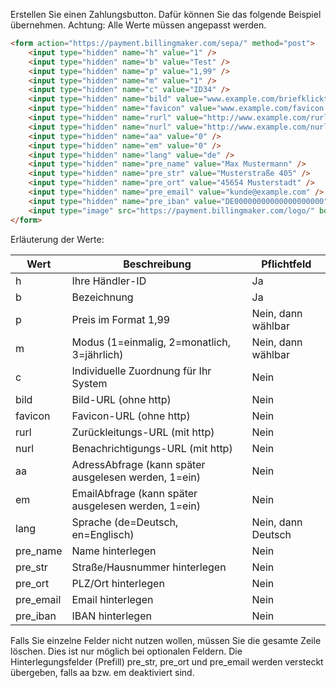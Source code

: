 Erstellen Sie einen Zahlungsbutton. Dafür können Sie das folgende Beispiel übernehmen. Achtung: Alle Werte müssen angepasst werden.
```html
<form action="https://payment.billingmaker.com/sepa/" method="post">
	<input type="hidden" name="h" value="1" />
	<input type="hidden" name="b" value="Test" />
	<input type="hidden" name="p" value="1,99" />
	<input type="hidden" name="m" value="1" />
	<input type="hidden" name="c" value="ID34" />
	<input type="hidden" name="bild" value="www.example.com/briefklicktop.png" />
	<input type="hidden" name="favicon" value="www.example.com/favicon.ico" />
	<input type="hidden" name="rurl" value="http://www.example.com/rurl" />
	<input type="hidden" name="nurl" value="http://www.example.com/nurl" />
	<input type="hidden" name="aa" value="0" />
	<input type="hidden" name="em" value="0" />
	<input type="hidden" name="lang" value="de" />
	<input type="hidden" name="pre_name" value="Max Mustermann" />
	<input type="hidden" name="pre_str" value="Musterstraße 405" />
	<input type="hidden" name="pre_ort" value="45654 Musterstadt" />
	<input type="hidden" name="pre_email" value="kunde@example.com" />
	<input type="hidden" name="pre_iban" value="DE00000000000000000000" />
	<input type="image" src="https://payment.billingmaker.com/logo/" border="0" name="submit" alt="-->" />
</form>
```
Erläuterung der Werte:

| Wert  | Beschreibung | Pflichtfeld |
| ------------- | ------------- | ------------- |
| h  | Ihre Händler-ID  | Ja |
| b  | Bezeichnung  | Ja |
| p  | Preis im Format 1,99  | Nein, dann wählbar |
| m  | Modus (1=einmalig, 2=monatlich, 3=jährlich)  | Nein, dann wählbar |
| c  | Individuelle Zuordnung für Ihr System  | Nein |
| bild  | Bild-URL (ohne http) | Nein |
| favicon  | Favicon-URL (ohne http)  | Nein |
| rurl  | Zurückleitungs-URL (mit http)  | Nein |
| nurl  | Benachrichtigungs-URL (mit http)  | Nein |
| aa  | AdressAbfrage (kann später ausgelesen werden, 1=ein)  | Nein |
| em  | EmailAbfrage (kann später ausgelesen werden, 1=ein)  | Nein |
| lang  | Sprache (de=Deutsch, en=Englisch)  | Nein, dann Deutsch |
| pre_name  | Name hinterlegen  | Nein |
| pre_str  | Straße/Hausnummer hinterlegen  | Nein |
| pre_ort  | PLZ/Ort hinterlegen  | Nein |
| pre_email  | Email hinterlegen  | Nein |
| pre_iban  | IBAN hinterlegen  | Nein |

Falls Sie einzelne Felder nicht nutzen wollen, müssen Sie die gesamte Zeile löschen. Dies ist nur möglich bei optionalen Feldern.
Die Hinterlegungsfelder (Prefill) pre_str, pre_ort und pre_email werden versteckt übergeben, falls aa bzw. em deaktiviert sind.
